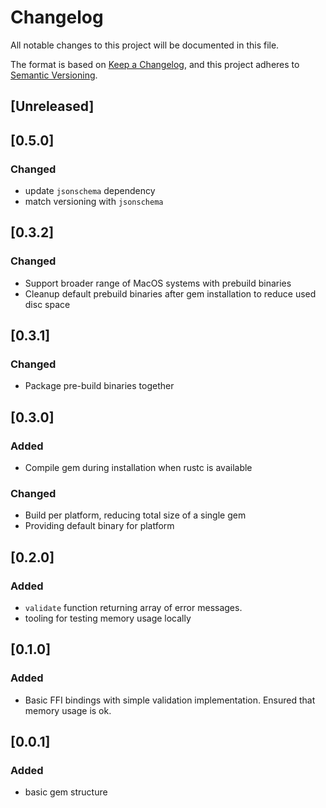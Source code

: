 # Changelog

All notable changes to this project will be documented in this file.

The format is based on [Keep a Changelog](https://keepachangelog.com/en/1.0.0/),
and this project adheres to [Semantic Versioning](https://semver.org/spec/v2.0.0.html).

## [Unreleased]

## [0.5.0]
### Changed
- update `jsonschema` dependency
- match versioning with `jsonschema`

## [0.3.2]
### Changed
- Support broader range of MacOS systems with prebuild binaries
- Cleanup default prebuild binaries after gem installation to reduce used disc space

## [0.3.1]
### Changed
- Package pre-build binaries together

## [0.3.0]
### Added
- Compile gem during installation when rustc is available

### Changed
- Build per platform, reducing total size of a single gem
- Providing default binary for platform

## [0.2.0]
### Added
- `validate` function returning array of error messages.
- tooling for testing memory usage locally

## [0.1.0]
### Added
- Basic FFI bindings with simple validation implementation. Ensured that memory usage is ok.

## [0.0.1]
### Added
- basic gem structure
